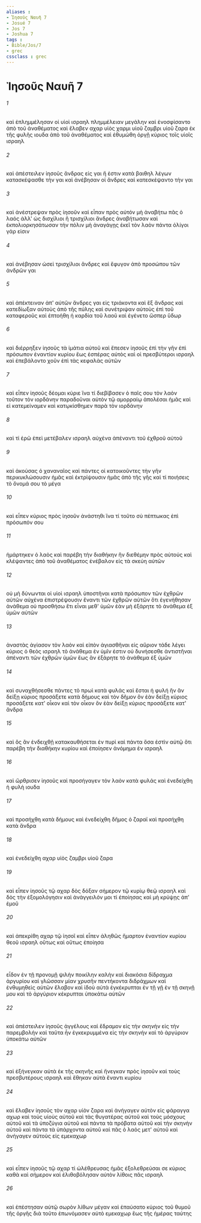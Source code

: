 ```yaml
---
aliases : 
- Ἰησοῦς Ναυῆ 7
- Josué 7
- Jos 7
- Joshua 7
tags : 
- Bible/Jos/7
- grec
cssclass : grec
---
```


# Ἰησοῦς Ναυῆ 7

###### 1
καὶ ἐπλημμέλησαν οἱ υἱοὶ ισραηλ πλημμέλειαν μεγάλην καὶ ἐνοσφίσαντο ἀπὸ τοῦ ἀναθέματος καὶ ἔλαβεν αχαρ υἱὸς χαρμι υἱοῦ ζαμβρι υἱοῦ ζαρα ἐκ τῆς φυλῆς ιουδα ἀπὸ τοῦ ἀναθέματος καὶ ἐθυμώθη ὀργῇ κύριος τοῖς υἱοῖς ισραηλ
###### 2
καὶ ἀπέστειλεν ἰησοῦς ἄνδρας εἰς γαι ἥ ἐστιν κατὰ βαιθηλ λέγων κατασκέψασθε τὴν γαι καὶ ἀνέβησαν οἱ ἄνδρες καὶ κατεσκέψαντο τὴν γαι
###### 3
καὶ ἀνέστρεψαν πρὸς ἰησοῦν καὶ εἶπαν πρὸς αὐτόν μὴ ἀναβήτω πᾶς ὁ λαός ἀλλ' ὡς δισχίλιοι ἢ τρισχίλιοι ἄνδρες ἀναβήτωσαν καὶ ἐκπολιορκησάτωσαν τὴν πόλιν μὴ ἀναγάγῃς ἐκεῖ τὸν λαὸν πάντα ὀλίγοι γάρ εἰσιν
###### 4
καὶ ἀνέβησαν ὡσεὶ τρισχίλιοι ἄνδρες καὶ ἔφυγον ἀπὸ προσώπου τῶν ἀνδρῶν γαι
###### 5
καὶ ἀπέκτειναν ἀπ' αὐτῶν ἄνδρες γαι εἰς τριάκοντα καὶ ἓξ ἄνδρας καὶ κατεδίωξαν αὐτοὺς ἀπὸ τῆς πύλης καὶ συνέτριψαν αὐτοὺς ἐπὶ τοῦ καταφεροῦς καὶ ἐπτοήθη ἡ καρδία τοῦ λαοῦ καὶ ἐγένετο ὥσπερ ὕδωρ
###### 6
καὶ διέρρηξεν ἰησοῦς τὰ ἱμάτια αὐτοῦ καὶ ἔπεσεν ἰησοῦς ἐπὶ τὴν γῆν ἐπὶ πρόσωπον ἐναντίον κυρίου ἕως ἑσπέρας αὐτὸς καὶ οἱ πρεσβύτεροι ισραηλ καὶ ἐπεβάλοντο χοῦν ἐπὶ τὰς κεφαλὰς αὐτῶν
###### 7
καὶ εἶπεν ἰησοῦς δέομαι κύριε ἵνα τί διεβίβασεν ὁ παῖς σου τὸν λαὸν τοῦτον τὸν ιορδάνην παραδοῦναι αὐτὸν τῷ αμορραίῳ ἀπολέσαι ἡμᾶς καὶ εἰ κατεμείναμεν καὶ κατῳκίσθημεν παρὰ τὸν ιορδάνην
###### 8
καὶ τί ἐρῶ ἐπεὶ μετέβαλεν ισραηλ αὐχένα ἀπέναντι τοῦ ἐχθροῦ αὐτοῦ
###### 9
καὶ ἀκούσας ὁ χαναναῖος καὶ πάντες οἱ κατοικοῦντες τὴν γῆν περικυκλώσουσιν ἡμᾶς καὶ ἐκτρίψουσιν ἡμᾶς ἀπὸ τῆς γῆς καὶ τί ποιήσεις τὸ ὄνομά σου τὸ μέγα
###### 10
καὶ εἶπεν κύριος πρὸς ἰησοῦν ἀνάστηθι ἵνα τί τοῦτο σὺ πέπτωκας ἐπὶ πρόσωπόν σου
###### 11
ἡμάρτηκεν ὁ λαὸς καὶ παρέβη τὴν διαθήκην ἣν διεθέμην πρὸς αὐτούς καὶ κλέψαντες ἀπὸ τοῦ ἀναθέματος ἐνέβαλον εἰς τὰ σκεύη αὐτῶν
###### 12
οὐ μὴ δύνωνται οἱ υἱοὶ ισραηλ ὑποστῆναι κατὰ πρόσωπον τῶν ἐχθρῶν αὐτῶν αὐχένα ἐπιστρέψουσιν ἔναντι τῶν ἐχθρῶν αὐτῶν ὅτι ἐγενήθησαν ἀνάθεμα οὐ προσθήσω ἔτι εἶναι μεθ' ὑμῶν ἐὰν μὴ ἐξάρητε τὸ ἀνάθεμα ἐξ ὑμῶν αὐτῶν
###### 13
ἀναστὰς ἁγίασον τὸν λαὸν καὶ εἰπὸν ἁγιασθῆναι εἰς αὔριον τάδε λέγει κύριος ὁ θεὸς ισραηλ τὸ ἀνάθεμα ἐν ὑμῖν ἐστιν οὐ δυνήσεσθε ἀντιστῆναι ἀπέναντι τῶν ἐχθρῶν ὑμῶν ἕως ἂν ἐξάρητε τὸ ἀνάθεμα ἐξ ὑμῶν
###### 14
καὶ συναχθήσεσθε πάντες τὸ πρωὶ κατὰ φυλάς καὶ ἔσται ἡ φυλή ἣν ἂν δείξῃ κύριος προσάξετε κατὰ δήμους καὶ τὸν δῆμον ὃν ἐὰν δείξῃ κύριος προσάξετε κατ' οἶκον καὶ τὸν οἶκον ὃν ἐὰν δείξῃ κύριος προσάξετε κατ' ἄνδρα
###### 15
καὶ ὃς ἂν ἐνδειχθῇ κατακαυθήσεται ἐν πυρὶ καὶ πάντα ὅσα ἐστὶν αὐτῷ ὅτι παρέβη τὴν διαθήκην κυρίου καὶ ἐποίησεν ἀνόμημα ἐν ισραηλ
###### 16
καὶ ὤρθρισεν ἰησοῦς καὶ προσήγαγεν τὸν λαὸν κατὰ φυλάς καὶ ἐνεδείχθη ἡ φυλὴ ιουδα
###### 17
καὶ προσήχθη κατὰ δήμους καὶ ἐνεδείχθη δῆμος ὁ ζαραϊ καὶ προσήχθη κατὰ ἄνδρα
###### 18
καὶ ἐνεδείχθη αχαρ υἱὸς ζαμβρι υἱοῦ ζαρα
###### 19
καὶ εἶπεν ἰησοῦς τῷ αχαρ δὸς δόξαν σήμερον τῷ κυρίῳ θεῷ ισραηλ καὶ δὸς τὴν ἐξομολόγησιν καὶ ἀνάγγειλόν μοι τί ἐποίησας καὶ μὴ κρύψῃς ἀπ' ἐμοῦ
###### 20
καὶ ἀπεκρίθη αχαρ τῷ ἰησοῖ καὶ εἶπεν ἀληθῶς ἥμαρτον ἐναντίον κυρίου θεοῦ ισραηλ οὕτως καὶ οὕτως ἐποίησα
###### 21
εἶδον ἐν τῇ προνομῇ ψιλὴν ποικίλην καλὴν καὶ διακόσια δίδραχμα ἀργυρίου καὶ γλῶσσαν μίαν χρυσῆν πεντήκοντα διδράχμων καὶ ἐνθυμηθεὶς αὐτῶν ἔλαβον καὶ ἰδοὺ αὐτὰ ἐγκέκρυπται ἐν τῇ γῇ ἐν τῇ σκηνῇ μου καὶ τὸ ἀργύριον κέκρυπται ὑποκάτω αὐτῶν
###### 22
καὶ ἀπέστειλεν ἰησοῦς ἀγγέλους καὶ ἔδραμον εἰς τὴν σκηνὴν εἰς τὴν παρεμβολήν καὶ ταῦτα ἦν ἐγκεκρυμμένα εἰς τὴν σκηνήν καὶ τὸ ἀργύριον ὑποκάτω αὐτῶν
###### 23
καὶ ἐξήνεγκαν αὐτὰ ἐκ τῆς σκηνῆς καὶ ἤνεγκαν πρὸς ἰησοῦν καὶ τοὺς πρεσβυτέρους ισραηλ καὶ ἔθηκαν αὐτὰ ἔναντι κυρίου
###### 24
καὶ ἔλαβεν ἰησοῦς τὸν αχαρ υἱὸν ζαρα καὶ ἀνήγαγεν αὐτὸν εἰς φάραγγα αχωρ καὶ τοὺς υἱοὺς αὐτοῦ καὶ τὰς θυγατέρας αὐτοῦ καὶ τοὺς μόσχους αὐτοῦ καὶ τὰ ὑποζύγια αὐτοῦ καὶ πάντα τὰ πρόβατα αὐτοῦ καὶ τὴν σκηνὴν αὐτοῦ καὶ πάντα τὰ ὑπάρχοντα αὐτοῦ καὶ πᾶς ὁ λαὸς μετ' αὐτοῦ καὶ ἀνήγαγεν αὐτοὺς εἰς εμεκαχωρ
###### 25
καὶ εἶπεν ἰησοῦς τῷ αχαρ τί ὠλέθρευσας ἡμᾶς ἐξολεθρεύσαι σε κύριος καθὰ καὶ σήμερον καὶ ἐλιθοβόλησαν αὐτὸν λίθοις πᾶς ισραηλ
###### 26
καὶ ἐπέστησαν αὐτῷ σωρὸν λίθων μέγαν καὶ ἐπαύσατο κύριος τοῦ θυμοῦ τῆς ὀργῆς διὰ τοῦτο ἐπωνόμασεν αὐτὸ εμεκαχωρ ἕως τῆς ἡμέρας ταύτης
